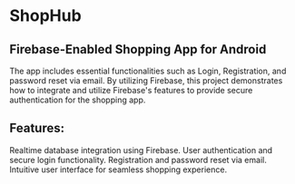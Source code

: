 # ShopHub
## Firebase-Enabled Shopping App for Android
The app includes essential functionalities such as Login, Registration, and password reset via email. By utilizing Firebase, this project demonstrates how to integrate and utilize Firebase's features to provide secure authentication for the shopping app.

## Features:
Realtime database integration using Firebase.
User authentication and secure login functionality.
Registration and password reset via email.
Intuitive user interface for seamless shopping experience.
